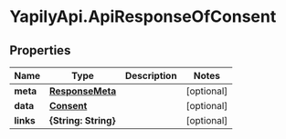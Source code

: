 # YapilyApi.ApiResponseOfConsent

## Properties

Name | Type | Description | Notes
------------ | ------------- | ------------- | -------------
**meta** | [**ResponseMeta**](ResponseMeta.md) |  | [optional] 
**data** | [**Consent**](Consent.md) |  | [optional] 
**links** | **{String: String}** |  | [optional] 



